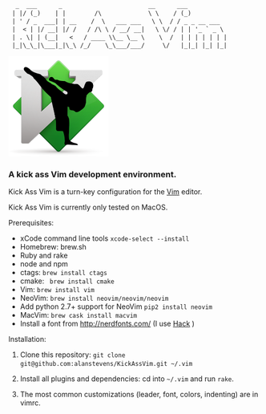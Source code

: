       _  ___      _                        __      ___
     | |/ (_)    | |        /\             \ \    / (_)
     | ' / _  ___| | __    /  \   ___ ___   \ \  / / _ _ __ ___
     |  < | |/ __| |/ /   / /\ \ / __/ __|   \ \/ / | | '_ ` _ \
     | . \| | (__|   <   / ____ \\__ \__ \    \  /  | | | | | | |
     |_|\_\_|\___|_|\_\ /_/    \_\___/___/     \/   |_|_| |_| |_|

<!-- # Kick Ass Vim -->
<img src="https://github.com/alanstevens/KickAssVim/raw/master/KickAssVim-logo.png" width=200>

### A kick ass Vim development environment.

Kick Ass Vim is a turn-key configuration for the [Vim][] editor.

Kick Ass Vim is currently only tested on MacOS.

Prerequisites:
* xCode command line tools `xcode-select --install`
* Homebrew: brew.sh
* Ruby and rake
* node and npm
* ctags: `brew install ctags`
* cmake: ` brew install cmake`
* Vim: `brew install vim`
* NeoVim: `brew install neovim/neovim/neovim`
* Add python 2.7+ support for  NeoVim `pip2 install neovim`
* MacVim: `brew cask install macvim`
* Install a font from http://nerdfonts.com/ (I use [Hack][] )

Installation:
1. Clone this repository: `git clone git@github.com:alanstevens/KickAssVim.git ~/.vim`

2. Install all plugins and dependencies: cd into `~/.vim` and run `rake`.

3. The most common customizations (leader, font, colors, indenting) are in vimrc.

[Vim]: http://www.vim.org
[Hack]: https://github.com/ryanoasis/nerd-fonts/raw/master/patched-fonts/Hack/Regular/complete/Knack%20Regular%20Nerd%20Font%20Complete.ttf
